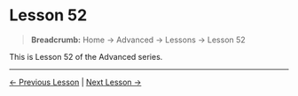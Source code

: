 # Lesson 52

> **Breadcrumb:** Home → Advanced → Lessons → Lesson 52

This is Lesson 52 of the Advanced series.

---

[← Previous Lesson](lesson_51.md) | [Next Lesson →](lesson_53.md)

